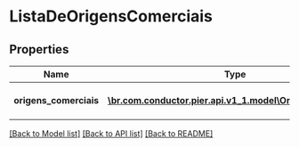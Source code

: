 # ListaDeOrigensComerciais

## Properties
Name | Type | Description | Notes
------------ | ------------- | ------------- | -------------
**origens_comerciais** | [**\br.com.conductor.pier.api.v1_1.model\OrigemComercial[]**](OrigemComercial.md) | Lista de origens comerciais | [optional] 

[[Back to Model list]](../README.md#documentation-for-models) [[Back to API list]](../README.md#documentation-for-api-endpoints) [[Back to README]](../README.md)


